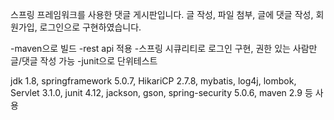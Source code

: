 스프링 프레임워크를 사용한 댓글 게시판입니다. 
글 작성, 파일 첨부, 글에 댓글 작성, 회원가입, 로그인으로 구현하였습니다.

-maven으로 빌드
-rest api 적용
-스프링 시큐리티로 로그인 구현, 권한 있는 사람만 글/댓글 작성 가능 
-junit으로 단위테스트 

jdk 1.8, springframework 5.0.7, HikariCP 2.7.8, mybatis, log4j, lombok, Servlet 3.1.0,
junit 4.12, jackson, gson, spring-security 5.0.6, maven 2.9 등 사용 
